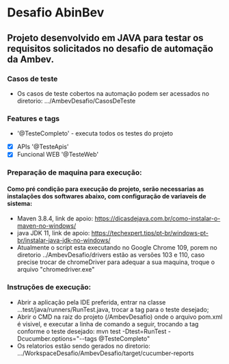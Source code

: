 # Desafio AbinBev

## Projeto desenvolvido em JAVA para testar os requisitos solicitados no desafio de automação da Ambev.

### Casos de teste

- Os casos de teste cobertos na automação podem ser acessados no diretorio: .../AmbevDesafio/CasosDeTeste 

### Features e tags

- '@TesteCompleto' - executa todos os testes do projeto
- [x] APIs '@TesteApis'
- [x] Funcional WEB '@TesteWeb'

### Preparação de maquina para execução:

#### Como pré condição para execução do projeto, serão necessarias as instalações dos softwares abaixo, com configuração de variaveis de sistema:

- Maven 3.8.4, link de apoio: https://dicasdejava.com.br/como-instalar-o-maven-no-windows/
- java JDK 11, link de apoio: https://techexpert.tips/pt-br/windows-pt-br/instalar-java-jdk-no-windows/
- Atualmente o script esta executando no Google Chrome 109, porem no diretorio ../AmbevDesafio/drivers estão as versões 103 e 110, caso precise trocar de chromeDriver para adequar a sua maquina, troque o arquivo "chromedriver.exe"


### Instruções de execução:

- Abrir a aplicação pela IDE preferida, entrar na classe ...test/java/runners/RunTest.java, trocar a tag para o teste desejado;
- Abrir o CMD na raiz do projeto (/AmbevDesafio) onde o arquivo pom.xml é visivel, e executar a linha de comando a seguir, trocando a tag conforme o teste desejado: mvn test -Dtest=RunTest -Dcucumber.options="--tags @TesteCompleto"
- Os relatorios estão sendo gerados no diretorio: .../WorkspaceDesafio/AmbevDesafio/target/cucumber-reports
